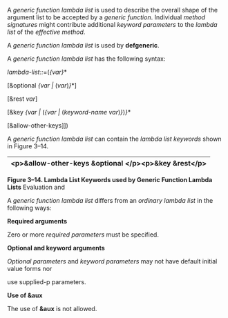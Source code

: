  

A *generic function lambda list* is used to describe the overall shape of the argument list to be accepted by a *generic function*. Individual *method signatures* might contribute additional *keyword parameters* to the *lambda list* of the *effective method*. 

A *generic function lambda list* is used by **defgeneric**. 

A *generic function lambda list* has the following syntax: 

*lambda-list::*=(*&#123;var&#125;*\* 

[&optional *&#123;var |* (*var*)*&#125;*\*] 

[&rest *var*] 

[&key *&#123;var |* (*&#123;var |* (*keyword-name var*)*&#125;*)*&#125;*\* 

[&allow-other-keys]]) 

A *generic function lambda list* can contain the *lambda list keywords* shown in Figure 3–14. 

|&#60;p&#62;**&allow-other-keys &optional** &#60;/p&#62;&#60;p&#62;**&key &rest**&#60;/p&#62;|
| :- |


**Figure 3–14. Lambda List Keywords used by Generic Function Lambda Lists** Evaluation and 





A *generic function lambda list* differs from an *ordinary lambda list* in the following ways: 

**Required arguments** 

Zero or more *required parameters* must be specified. 

**Optional and keyword arguments** 

*Optional parameters* and *keyword parameters* may not have default initial value forms nor 

use supplied-p parameters. 

**Use of &aux** 

The use of **&aux** is not allowed. 

